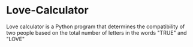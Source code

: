 # Love-Calculator
Love calculator is a Python program that determines the compatibility of two people based on the total number of letters in the words "TRUE" and "LOVE"
